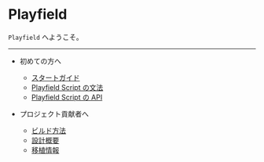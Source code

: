 Playfield
=========

`Playfield` へようこそ。

---

* 初めての方へ
    * [スタートガイド](gettingstarted.md)
    * [Playfield Script の文法](syntax.md)
    * [Playfield Script の API](api.md)

* プロジェクト貢献者へ
    * [ビルド方法](build.md)
    * [設計概要](design.md)
    * [移植情報](porting.md)
